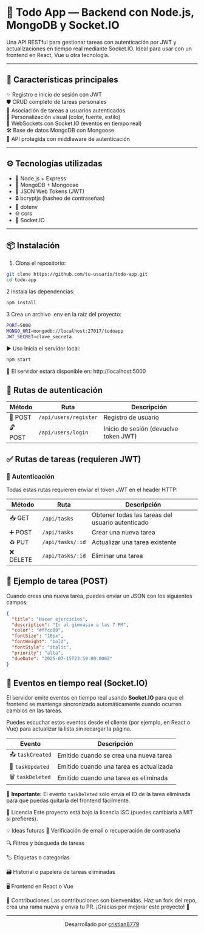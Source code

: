 # 📝 Todo App — Backend con Node.js, MongoDB y Socket.IO

Una API RESTful para gestionar tareas con autenticación por JWT y actualizaciones en tiempo real mediante Socket.IO. Ideal para usar con un frontend en React, Vue u otra tecnología.

---

## 🚀 Características principales

✨ Registro e inicio de sesión con JWT  
🛡️ CRUD completo de tareas personales  
👤 Asociación de tareas a usuarios autenticados  
🎨 Personalización visual (color, fuente, estilo)  
📡 WebSockets con Socket.IO (eventos en tiempo real)  
🛠️ Base de datos MongoDB con Mongoose  
🔐 API protegida con middleware de autenticación

---

## ⚙️ Tecnologías utilizadas

- 🚀 Node.js + Express
- 🍃 MongoDB + Mongoose
- 🔑 JSON Web Tokens (JWT)
- 🔒 bcryptjs (hasheo de contraseñas)
- 🧪 dotenv
- 🌐 cors
- 📡 Socket.IO

---

## 📦 Instalación

1. Clona el repositorio:

```bash
git clone https://github.com/tu-usuario/todo-app.git
cd todo-app
```
2 Instala las dependencias:
```bash
npm install
```
3 Crea un archivo .env en la raíz del proyecto:
```bash
PORT=5000
MONGO_URI=mongodb://localhost:27017/todoapp
JWT_SECRET=clave_secreta
```

▶️ Uso
Inicia el servidor local:
```bash
npm start
```
📍 El servidor estará disponible en: http://localhost:5000

## 🔐 Rutas de autenticación

| Método | Ruta                  | Descripción                              |
|--------|-----------------------|------------------------------------------|
| 📨 POST | `/api/users/register` | Registro de usuario                      |
| 🔓 POST | `/api/users/login`    | Inicio de sesión (devuelve token JWT)   |

## ✅ Rutas de tareas (requieren JWT)

### 🔑 Autenticación

Todas estas rutas requieren enviar el token JWT en el header HTTP:


| Método     | Ruta              | Descripción                        |
|------------|-------------------|------------------------------------|
| 📥 GET     | `/api/tasks`      | Obtener todas las tareas del usuario autenticado |
| ➕ POST    | `/api/tasks`      | Crear una nueva tarea              |
| ♻️ PUT     | `/api/tasks/:id`  | Actualizar una tarea existente     |
| ❌ DELETE  | `/api/tasks/:id`  | Eliminar una tarea                 |

## 📄 Ejemplo de tarea (POST)

Cuando creas una nueva tarea, puedes enviar un JSON con los siguientes campos:

```json
{
  "title": "Hacer ejercicios",
  "description": "Ir al gimnasio a las 7 PM",
  "color": "#ffcc00",
  "fontSize": "16px",
  "fontWeight": "bold",
  "fontStyle": "italic",
  "priority": "alta",
  "dueDate": "2025-07-15T23:59:00.000Z"
}
```
## 📡 Eventos en tiempo real (Socket.IO)

El servidor emite eventos en tiempo real usando **Socket.IO** para que el frontend se mantenga sincronizado automáticamente cuando ocurren cambios en las tareas.

Puedes escuchar estos eventos desde el cliente (por ejemplo, en React o Vue) para actualizar la lista sin recargar la página.

| Evento          | Descripción                              |
|------------------|------------------------------------------|
| 📤 `taskCreated`  | Emitido cuando se crea una nueva tarea    |
| 🔄 `taskUpdated`  | Emitido cuando una tarea es actualizada  |
| 🗑️ `taskDeleted`  | Emitido cuando una tarea es eliminada     |

🧠 **Importante:** El evento `taskDeleted` solo envía el ID de la tarea eliminada para que puedas quitarla del frontend fácilmente.

📄 Licencia
Este proyecto está bajo la licencia ISC (puedes cambiarla a MIT si prefieres).

💡 Ideas futuras
📧 Verificación de email o recuperación de contraseña

🔍 Filtros y búsqueda de tareas

🏷️ Etiquetas o categorías

🗃️ Historial o papelera de tareas eliminadas

🖥️ Frontend en React o Vue

🤝 Contribuciones
Las contribuciones son bienvenidas. Haz un fork del repo, crea una rama nueva y envía tu PR. ¡Gracias por mejorar este proyecto! 🙌

---

<p align="center">
  Desarrollado por <a href="https://github.com/cristian8779" target="_blank">cristian8779</a>
</p>


